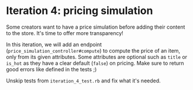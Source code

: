 # Iteration 4: pricing simulation

Some creators want to have a price simulation before adding their content to the store.
It's time to offer more transparency!

In this iteration, we will add an endpoint (`price_simulation_controller#compute`) to compute the price of an item, only from its given attributes.
Some attributes are optional such as `title` or `is_hot` as they have a clear default (`false`) on pricing.
Make sure to return good errors like defined in the tests ;)

Unskip tests from `iteration_4_test.rb` and fix what it's needed.
